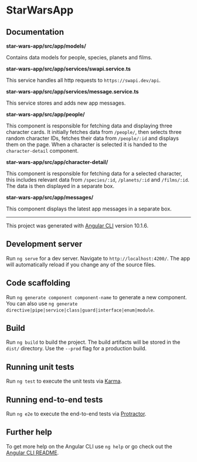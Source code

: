 # StarWarsApp

## Documentation

**star-wars-app/src/app/models/**

Contains data models for people, species, planets and films.

**star-wars-app/src/app/services/swapi.service.ts**

This service handles all http requests to `https://swapi.dev/api`.

**star-wars-app/src/app/services/message.service.ts**

This service stores and adds new app messages.

**star-wars-app/src/app/people/**

This component is responsible for fetching data and displaying three character
cards. It initially fetches data from `/people/`, then selects three random
character IDs, fetches their data from `/people/:id` and displays them on the
page. When a character is selected it is handed to the `character-detail`
component.

**star-wars-app/src/app/character-detail/**

This component is responsible for fetching data for a selected character, this
includes relevant data from `/species/:id`, `/planets/:id` and `/films/:id`. The
data is then displayed in a separate box.

**star-wars-app/src/app/messages/**

This component displays the latest app messages in a separate box.

---

This project was generated with
[Angular CLI](https://github.com/angular/angular-cli) version 10.1.6.

## Development server

Run `ng serve` for a dev server. Navigate to `http://localhost:4200/`. The app
will automatically reload if you change any of the source files.

## Code scaffolding

Run `ng generate component component-name` to generate a new component. You can
also use `ng generate directive|pipe|service|class|guard|interface|enum|module`.

## Build

Run `ng build` to build the project. The build artifacts will be stored in the
`dist/` directory. Use the `--prod` flag for a production build.

## Running unit tests

Run `ng test` to execute the unit tests via
[Karma](https://karma-runner.github.io).

## Running end-to-end tests

Run `ng e2e` to execute the end-to-end tests via
[Protractor](http://www.protractortest.org/).

## Further help

To get more help on the Angular CLI use `ng help` or go check out the
[Angular CLI README](https://github.com/angular/angular-cli/blob/master/README.md).
